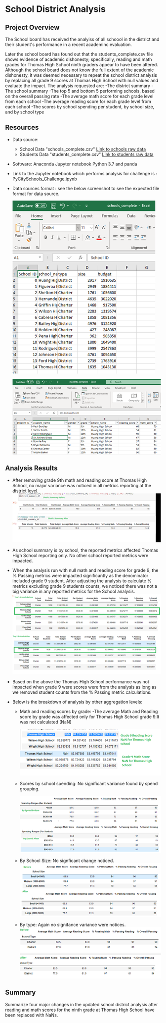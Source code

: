 # School District Analysis

## Project Overview
The School board has received the analyiss of all schoool in the district and their student's performance in a recent academinc evaluation.

Later the school board has found out that the students_complete.csv file shows evidence of academic dishonesty; specifically, reading and math grades for Thomas High School ninth graders appear to have been altered. Although the school board does not know the full extent of the academic dishonesty, it was deemed necessary to repeat the school district analysis by replacing all grade 9 scores at Thomas High School with null values and evaluate the impact.
The analysis requested are:
-The district summary
-The school summary
-The top 5 and bottom 5 performing schools, based on the overall passing rate
-The average math score for each grade level from each school
-The average reading score for each grade level from each school
-The scores by school spending per student, by school size, and by school type

## Resources
- Data source: 
    - School Data "schools_complete.csv" [Link to schools raw data](Resources/schools_complete.csv)
    - Students Data "students_complete.csv" [Link to students raw data](Resources/students_complete.csv)
    
- Software: Anaconda Jupyter notebook Python 3.7 and panda
- Link to the Jupyter notebook which performs analysis for challenge is : [PyCitySchools_Challenge.ipynb](PyCitySchools_Challenge.ipynb)
- Data sources format : see the below screenshot to see the expected file format for data source.

  ![datasource file format](Resources/School_format.png)
  
  ![datasource file format](Resources/Student_format.png)


## Analysis Results
- After removing grade 9th math and reading score at Thomas High School, no major variance was noticed in all metrics reporting at the district level.
     ![District analysis before vs after](Resources/District_Summary_Before_Vs_After.png)
- As school summary is by school, the reported metrics affected Thomas High School reporting only. No other school reported metrics were impacted.

- When the analysis run with null math and reading score for grade 9, the % Passing metrics were impacted significantly as the denominator included grade 9 student. After adjusting the analysis to calculate % metrics excluding grade 9 students counts, we noticed there was not a big variance in any reported metrics for the School analysis.
    ![Thomas High School reporting before vs after](Resources/Compare_Thomas_High_school_before_vs_after.png)
    
- Based on the above the Thomas High School performance was not impacted when grade 9 were scores were from the analysis as long as we removed student counts from the % Passing metric calculations.
 
- Below is the breakdown of analysis by other aggregation levels:
    - Math and reading scores by grade:
        -The average Math and Reading score by grade was affected only for Thomas High School grade 9.It was not calculated (NaN)
        
        ![Thomas High School Grade Scores after](Resources/Thomas_High_School_Grade_score.png)
    
    - Scores by school spending: No significant variance found by spend grouping.
        
        ![By Spend analysis before vs after](Resources/By_Spend_analysis_before_vs_after.png)       
     - By School Size: No signficant change noticed.     
        ![By Size analysis before vs after](Resources/By_Size_analysis_before_vs_after.png)
        
     - By type: Again no signifance variance were notices.
      ![By Type analysis before vs after](Resources/By_Type_analysis_before_vs_after.png)
## Summary
Summarize four major changes in the updated school district analysis after reading and math scores for the ninth grade at Thomas High School have been replaced with NaNs.
